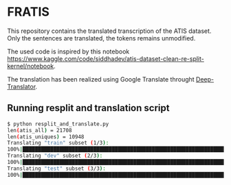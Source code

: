 # FRATIS

This repository contains the translated transcription of the ATIS dataset. Only the sentences are translated, the tokens remains unmodified.

The used code is inspired by this notebook https://www.kaggle.com/code/siddhadev/atis-dataset-clean-re-split-kernel/notebook.

The translation has been realized using Google Translate throught [Deep-Translator](https://github.com/nidhaloff/deep-translator).

## Running resplit and translation script

```bash
$ python resplit_and_translate.py
len(atis_all) = 21708
len(atis_uniques) = 10948
Translating "train" subset (1/3):
100%|████████████████████████████████████████████████████████████████████| 8671/8671 [1:02:30<00:00,  2.31it/s] 
Translating "dev" subset (2/3):
100%|██████████████████████████████████████████████████████████████████████| 1152/1152 [05:36<00:00,  3.43it/s] 
Translating "test" subset (3/3):
100%|██████████████████████████████████████████████████████████████████████| 1125/1125 [04:24<00:00,  4.25it/s]
```
